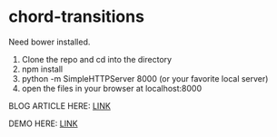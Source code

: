 chord-transitions
=================

Need bower installed.

1. Clone the repo and cd into the directory
3. npm install
4. python -m SimpleHTTPServer 8000 (or your favorite local server)
5. open the files in your browser at localhost:8000

BLOG ARTICLE HERE: <a href="http://www.delimited.io/blog/2014/11/18/interactive-chord-diagrams-in-d3">LINK</a>

DEMO HERE: <a href="http://projects.delimited.io/experiments/chord-transitions/demos/trade.html">LINK</a>

